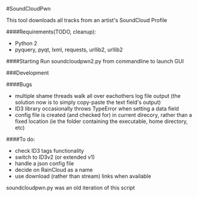 #SoundCloudPwn

This tool downloads all tracks from an artist's SoundCloud Profile

####Requirements(TODO, cleanup):
- Python 2
- pyquery, pyqt, lxml, requests, urllib2, urllib2

####Starting
Run soundcloudpwn2.py from commandline to launch GUI

###Development

####Bugs
- multiple shame threads walk all over eachothers log file output (the
  solution now is to simply copy-paste the text field's output)
- ID3 library occasionally throws TypeError when setting a data field
- config file is created (and checked for) in current direcory, rather
  than a fixed location (ie the folder containing the executable, home
  directory, etc)

####To do:
- check ID3 tags functionality
- switch to ID3v2 (or extended v1)
- handle a json config file
- decide on RainCloud as a name
- use download (rather than stream) links when available

soundcloudpwn.py was an old iteration of this script
